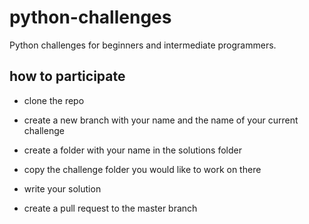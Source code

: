 # python-challenges

Python challenges for beginners and intermediate programmers.

## how to participate

- clone the repo

- create a new branch with your name and the name of your current challenge

- create a folder with your name in the solutions folder

- copy the challenge folder you would like to work on there

- write your solution

- create a pull request to the master branch